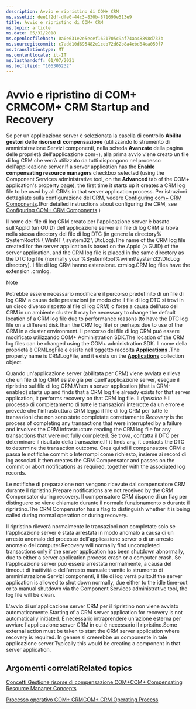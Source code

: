 ```yaml
---
description: Avvio e ripristino di COM+ CRM
ms.assetid: dee1f2df-dfe0-44c3-830b-871690e513e9
title: Avvio e ripristino di COM+ CRM
ms.topic: article
ms.date: 05/31/2018
ms.openlocfilehash: 0a0e631e2e5ecef1621705c9af74aa48898d733b
ms.sourcegitcommit: c7add10d695482e1ceb72d62b8a4ebd84ea050f7
ms.translationtype: MT
ms.contentlocale: it-IT
ms.lasthandoff: 01/07/2021
ms.locfileid: "106305232"
---
```

# <a name="com-crm-startup-and-recovery"></a><span data-ttu-id="c6a14-103">Avvio e ripristino di COM+ CRM</span><span class="sxs-lookup"><span data-stu-id="c6a14-103">COM+ CRM Startup and Recovery</span></span>

<span data-ttu-id="c6a14-104">Se per un'applicazione server è selezionata la casella di controllo **Abilita gestori delle risorse di compensazione** (utilizzando lo strumento di amministrazione Servizi componenti, nella scheda **Avanzate** della pagina delle proprietà dell'applicazione com+), alla prima avvio viene creato un file di log CRM che verrà utilizzato da tutti dispongono nel processo dell'applicazione server.</span><span class="sxs-lookup"><span data-stu-id="c6a14-104">If a server application has the **Enable compensating resource managers** checkbox selected (using the Component Services administrative tool, on the **Advanced** tab of the COM+ application's property page), the first time it starts up it creates a CRM log file to be used by all CRMs in that server application process.</span></span> <span data-ttu-id="c6a14-105">Per istruzioni dettagliate sulla configurazione del CRM, vedere [Configuring com+ CRM Components](configuring-com--crm-components.md).</span><span class="sxs-lookup"><span data-stu-id="c6a14-105">(For detailed instructions about configuring the CRM, see [Configuring COM+ CRM Components](configuring-com--crm-components.md).)</span></span>

<span data-ttu-id="c6a14-106">Il nome del file di log CRM creato per l'applicazione server è basato sull'AppId (un GUID) dell'applicazione server e il file di log CRM si trova nella stessa directory del file di log DTC (in genere la directory% SystemRoot% \\ WinNT \\ system32 \\ DtcLog).</span><span class="sxs-lookup"><span data-stu-id="c6a14-106">The name of the CRM log file created for the server application is based on the AppId (a GUID) of the server application, and the CRM log file is placed in the same directory as the DTC log file (normally your %SystemRoot%\\winnt\\system32\\DtcLog directory).</span></span> <span data-ttu-id="c6a14-107">I file di log CRM hanno estensione. crmlog.</span><span class="sxs-lookup"><span data-stu-id="c6a14-107">CRM log files have the extension .crmlog.</span></span>

> [!Note]  
> <span data-ttu-id="c6a14-108">Potrebbe essere necessario modificare il percorso predefinito di un file di log CRM a causa delle prestazioni (in modo che il file di log DTC si trovi in un disco diverso rispetto al file di log CRM) o forse a causa dell'uso del CRM in un ambiente cluster.</span><span class="sxs-lookup"><span data-stu-id="c6a14-108">It may be necessary to change the default location of a CRM log file due to performance reasons (to have the DTC log file on a different disk than the CRM log file) or perhaps due to use of the CRM in a cluster environment.</span></span> <span data-ttu-id="c6a14-109">Il percorso dei file di log CRM può essere modificato utilizzando COM+ Administration SDK.</span><span class="sxs-lookup"><span data-stu-id="c6a14-109">The location of the CRM log files can be changed using the COM+ administration SDK.</span></span> <span data-ttu-id="c6a14-110">Il nome della proprietà è CRMLogFile e esiste nell'oggetto raccolta [**Applications**](applications.md) .</span><span class="sxs-lookup"><span data-stu-id="c6a14-110">The property name is CRMLogFile, and it exists on the [**Applications**](applications.md) collection object.</span></span>

 

<span data-ttu-id="c6a14-111">Quando un'applicazione server (abilitata per CRM) viene avviata e rileva che un file di log CRM esiste già per quell'applicazione server, esegue il ripristino sul file di log CRM.</span><span class="sxs-lookup"><span data-stu-id="c6a14-111">When a server application (that is CRM-enabled) starts up and finds that a CRM log file already exists for that server application, it performs recovery on that CRM log file.</span></span> <span data-ttu-id="c6a14-112">Il *ripristino* è il processo di completamento di tutte le transazioni interrotte da un errore e prevede che l'infrastruttura CRM legga il file di log CRM per tutte le transazioni che non sono state completate correttamente.</span><span class="sxs-lookup"><span data-stu-id="c6a14-112">*Recovery* is the process of completing any transactions that were interrupted by a failure and involves the CRM infrastructure reading the CRM log file for any transactions that were not fully completed.</span></span> <span data-ttu-id="c6a14-113">Se trova, contatta il DTC per determinare il risultato della transazione.</span><span class="sxs-lookup"><span data-stu-id="c6a14-113">If it finds any, it contacts the DTC to determine the transaction outcome.</span></span> <span data-ttu-id="c6a14-114">Crea quindi il compensatore CRM e passa le notifiche commit o Interrompi come richiesto, insieme ai record di log associati.</span><span class="sxs-lookup"><span data-stu-id="c6a14-114">It then creates the CRM Compensator and passes on the commit or abort notifications as required, together with the associated log records.</span></span>

<span data-ttu-id="c6a14-115">Le notifiche di preparazione non vengono ricevute dal compensatore CRM durante il ripristino.</span><span class="sxs-lookup"><span data-stu-id="c6a14-115">Prepare notifications are not received by the CRM Compensator during recovery.</span></span> <span data-ttu-id="c6a14-116">Il compensatore CRM dispone di un flag per distinguere se viene chiamato durante il normale funzionamento o durante il ripristino.</span><span class="sxs-lookup"><span data-stu-id="c6a14-116">The CRM Compensator has a flag to distinguish whether it is being called during normal operation or during recovery.</span></span>

<span data-ttu-id="c6a14-117">Il ripristino rileverà normalmente le transazioni non completate solo se l'applicazione server è stata arrestata in modo anomalo a causa di un arresto anomalo del processo dell'applicazione server o di un arresto anomalo del computer.</span><span class="sxs-lookup"><span data-stu-id="c6a14-117">Recovery will normally find uncompleted transactions only if the server application has been shutdown abnormally, due to either a server application process crash or a computer crash.</span></span> <span data-ttu-id="c6a14-118">Se l'applicazione server può essere arrestata normalmente, a causa del timeout di inattività o dell'arresto manuale tramite lo strumento di amministrazione Servizi componenti, il file di log verrà pulito.</span><span class="sxs-lookup"><span data-stu-id="c6a14-118">If the server application is allowed to shut down normally, due either to the idle time-out or to manual shutdown via the Component Services administrative tool, the log file will be clean.</span></span>

<span data-ttu-id="c6a14-119">L'avvio di un'applicazione server CRM per il ripristino non viene avviato automaticamente.</span><span class="sxs-lookup"><span data-stu-id="c6a14-119">Starting of a CRM server application for recovery is not automatically initiated.</span></span> <span data-ttu-id="c6a14-120">È necessario intraprendere un'azione esterna per avviare l'applicazione server CRM in cui è necessario il ripristino.</span><span class="sxs-lookup"><span data-stu-id="c6a14-120">Some external action must be taken to start the CRM server application where recovery is required.</span></span> <span data-ttu-id="c6a14-121">In genere si creerebbe un componente in tale applicazione server.</span><span class="sxs-lookup"><span data-stu-id="c6a14-121">Typically this would be creating a component in that server application.</span></span>

## <a name="related-topics"></a><span data-ttu-id="c6a14-122">Argomenti correlati</span><span class="sxs-lookup"><span data-stu-id="c6a14-122">Related topics</span></span>

<dl> <dt>

[<span data-ttu-id="c6a14-123">Concetti Gestione risorse di compensazione COM+</span><span class="sxs-lookup"><span data-stu-id="c6a14-123">COM+ Compensating Resource Manager Concepts</span></span>](com--compensating-resource-manager-concepts.md)
</dt> <dt>

[<span data-ttu-id="c6a14-124">Processo operativo COM+ CRM</span><span class="sxs-lookup"><span data-stu-id="c6a14-124">COM+ CRM Operating Process</span></span>](com--crm-operating-process.md)
</dt> </dl>

 

 



